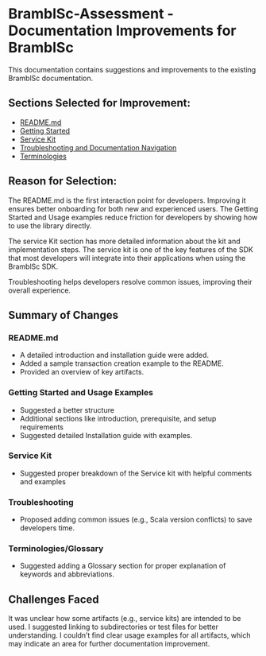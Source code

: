 # BramblSc-Assessment - Documentation Improvements for BramblSc
This documentation contains suggestions and improvements to the existing BramblSc documentation.

## Sections Selected for Improvement:
- [README.md](https://github.com/gconnect/BramblSc-Assessment/blob/main/github-readme.md)
- [Getting Started](https://github.com/gconnect/BramblSc-Assessment/blob/main/getting-started.md)
- [Service Kit](https://github.com/gconnect/BramblSc-Assessment/blob/main/service-kit.md)
- [Troubleshooting and Documentation Navigation](https://github.com/gconnect/BramblSc-Assessment/blob/main/other-suggestions.md)
- [Terminologies](https://github.com/gconnect/BramblSc-Assessment/blob/main/teminologies.md)


## Reason for Selection:
The README.md is the first interaction point for developers. Improving it ensures better onboarding for both new and experienced users.
The Getting Started and Usage examples reduce friction for developers by showing how to use the library directly.

The service Kit section has more detailed information about the kit and implementation steps. The service kit is one of the key features of the SDK that most developers will integrate into their applications when using the BramblSc SDK.

Troubleshooting helps developers resolve common issues, improving their overall experience. 
## Summary of Changes
### README.md
- A detailed introduction and installation guide were added.
- Added a sample transaction creation example to the README.
- Provided an overview of key artifacts.

### Getting Started and Usage Examples
- Suggested a better structure
- Additional sections like introduction, prerequisite, and setup requirements
- Suggested detailed Installation guide with examples.

### Service Kit
- Suggested proper breakdown of the Service kit with helpful comments and examples
  
### Troubleshooting
- Proposed adding common issues (e.g., Scala version conflicts) to save developers time.

### Terminologies/Glossary
- Suggested adding a Glossary section for proper explanation of keywords and abbreviations.

## Challenges Faced
It was unclear how some artifacts (e.g., service kits) are intended to be used. I suggested linking to subdirectories or test files for better understanding.
I couldn’t find clear usage examples for all artifacts, which may indicate an area for further documentation improvement.

